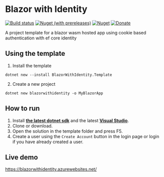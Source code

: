 # Blazor with Identity

[![Build status](https://dev.azure.com/stavros-kasidis/Blazor%20With%20Identity/_apis/build/status/Blazor%20With%20Identity-CI)](https://dev.azure.com/stavros-kasidis/Blazor%20With%20Identity/_build/latest?definitionId=18) [![Nuget (with prereleases)](https://img.shields.io/nuget/vpre/BlazorWithIdentity.Template.svg?logo=nuget)](https://www.nuget.org/packages/BlazorWithIdentity.Template) [![Nuget](https://img.shields.io/nuget/dt/BlazorWithIdentity.Template.svg?logo=nuget)](https://www.nuget.org/packages/BlazorWithIdentity.Template) [![Donate](https://img.shields.io/badge/Donate-PayPal-green.svg)](https://www.paypal.com/cgi-bin/webscr?cmd=_donations&business=7CRGWPYB5AKJQ&currency_code=EUR&source=url)


A project template for a blazor wasm hosted app using cookie based authentication with ef core identity

## Using the template
1. Install the template
```
dotnet new --install BlazorWithIdentity.Template
```
2. Create a new project
```
dotnet new blazorwithidentity -o MyBlazorApp
```

## How to run
1. Install [**the latest dotnet sdk**](https://dotnet.microsoft.com/download) and the latest [**Visual Studio**](https://visualstudio.microsoft.com/vs/).
2. Clone or download.
3. Open the solution in the template folder and press F5.
4. Create a user using the `Create Account` button in the login page or login if you have already created a user.

## Live demo
https://blazorwithidentity.azurewebsites.net/
